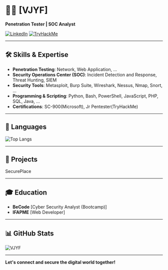 # 👨‍💻 [VJYF]

**Penetration Tester | SOC Analyst**

[![LinkedIn](https://img.shields.io/badge/LinkedIn-Profile-red)](https://www.linkedin.com/in/vincent-jimenez-y-fernandez)
[![TryHackMe](https://img.shields.io/badge/TryHackMe-Profile-red)](https://tryhackme.com/p/KZEbe)

---

## 🛠 Skills & Expertise

- **Penetration Testing**: Network, Web Application, ...
- **Security Operations Center (SOC)**: Incident Detection and Response, Threat Hunting, SIEM
- **Security Tools**: Metasploit, Burp Suite, Wireshark, Nessus, Nmap, Snort, ...
- **Programming & Scripting**: Python, Bash, PowerShell, JavaScript, PHP, SQL, Java, ...
- **Certifications**: SC-900(Microsoft), Jr Pentester(TryHackMe)

---

## 💬 Languages

![Top Langs](https://github-readme-stats.vercel.app/api/top-langs/?username=VJYF&layout=compact&theme=radical)

---

## 📁 Projects

SecurePlace 

---

## 🎓 Education

- **BeCode** [Cyber Security Analyst (Bootcamp)]
- **IFAPME** [Web Developer]

---

## 📊 GitHub Stats

![VJYF](https://github-readme-stats.vercel.app/api?username=VJYF&show_icons=true&theme=radical)



---

**Let's connect and secure the digital world together!**
